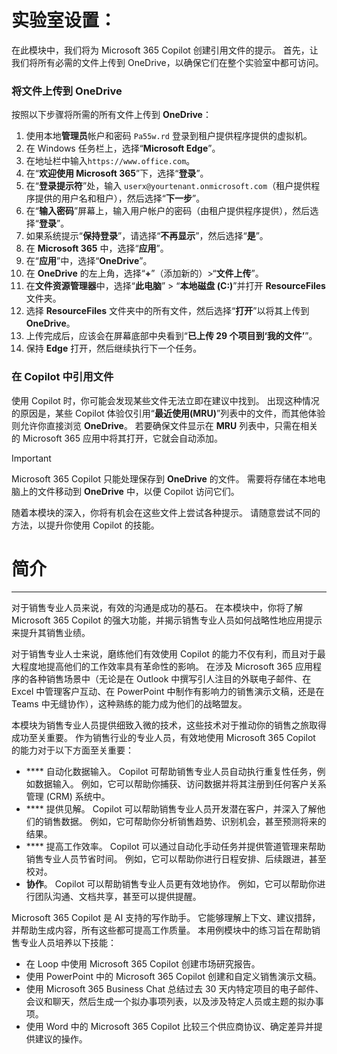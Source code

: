 # 实验室设置：

在此模块中，我们将为 Microsoft 365 Copilot 创建引用文件的提示。 首先，让我们将所有必需的文件上传到 OneDrive，以确保它们在整个实验室中都可访问。


### 将文件上传到 OneDrive

按照以下步骤将所需的所有文件上传到 **OneDrive**：

1. 使用本地**管理员**帐户和密码 `Pa55w.rd` 登录到租户提供程序提供的虚拟机。
2. 在 Windows 任务栏上，选择“**Microsoft Edge**”。
3. 在地址栏中输入`https://www.office.com`。
4. 在“**欢迎使用 Microsoft 365**”下，选择“**登录**”。
5. 在“**登录提示符**”处，输入 `userx@yourtenant.onmicrosoft.com`（租户提供程序提供的用户名和租户），然后选择“**下一步**”。
6. 在“**输入密码**”屏幕上，输入用户帐户的密码（由租户提供程序提供），然后选择“**登录**”。
7. 如果系统提示“**保持登录**”，请选择“**不再显示**”，然后选择“**是**”。
8. 在 **Microsoft 365** 中，选择“**应用**”。
9. 在“**应用**”中，选择“**OneDrive**”。
10. 在 **OneDrive** 的左上角，选择“**+**”（添加新的）>“**文件上传**”。
11. 在**文件资源管理器**中，选择“**此电脑**” > “**本地磁盘 (C:)**”并打开 **ResourceFiles** 文件夹。
12. 选择 **ResourceFiles** 文件夹中的所有文件，然后选择“**打开**”以将其上传到 **OneDrive**。
13. 上传完成后，应该会在屏幕底部中央看到“**已上传 29 个项目到‘我的文件’**”。
14. 保持 **Edge** 打开，然后继续执行下一个任务。

### 在 Copilot 中引用文件

使用 Copilot 时，你可能会发现某些文件无法立即在建议中找到。 出现这种情况的原因是，某些 Copilot 体验仅引用“**最近使用(MRU)**”列表中的文件，而其他体验则允许你直接浏览 **OneDrive**。 若要确保文件显示在 **MRU** 列表中，只需在相关的 Microsoft 365 应用中将其打开，它就会自动添加。

> [!IMPORTANT]
> Microsoft 365 Copilot 只能处理保存到 **OneDrive** 的文件。 需要将存储在本地电脑上的文件移动到 **OneDrive** 中，以便 Copilot 访问它们。

随着本模块的深入，你将有机会在这些文件上尝试各种提示。 请随意尝试不同的方法，以提升你使用 Copilot 的技能。
# 简介
---
对于销售专业人员来说，有效的沟通是成功的基石。 在本模块中，你将了解 Microsoft 365 Copilot 的强大功能，并揭示销售专业人员如何战略性地应用提示来提升其销售业绩。

对于销售专业人士来说，磨练他们有效使用 Copilot 的能力不仅有利，而且对于最大程度地提高他们的工作效率具有革命性的影响。 在涉及 Microsoft 365 应用程序的各种销售场景中（无论是在 Outlook 中撰写引人注目的外联电子邮件、在 Excel 中管理客户互动、在 PowerPoint 中制作有影响力的销售演示文稿，还是在 Teams 中无缝协作），这种熟练的能力成为他们的战略盟友。<br>

本模块为销售专业人员提供细致入微的技术，这些技术对于推动你的销售之旅取得成功至关重要。 作为销售行业的专业人员，有效地使用 Microsoft 365 Copilot 的能力对于以下方面至关重要：

 -  **** 自动化数据输入。 Copilot 可帮助销售专业人员自动执行重复性任务，例如数据输入。 例如，它可以帮助你捕获、访问数据并将其注册到任何客户关系管理 (CRM) 系统中。<br>
 -  **** 提供见解。 Copilot 可以帮助销售专业人员开发潜在客户，并深入了解他们的销售数据。 例如，它可帮助你分析销售趋势、识别机会，甚至预测将来的结果。<br>
 -  **** 提高工作效率。 Copilot 可以通过自动化手动任务并提供管道管理来帮助销售专业人员节省时间。 例如，它可以帮助你进行日程安排、后续跟进，甚至校对。<br>
 -  **协作**。 Copilot 可以帮助销售专业人员更有效地协作。 例如，它可以帮助你进行团队沟通、文档共享，甚至可以提供提醒。

Microsoft 365 Copilot 是 AI 支持的写作助手。 它能够理解上下文、建议措辞，并帮助生成内容，所有这些都可提高工作质量。 本用例模块中的练习旨在帮助销售专业人员培养以下技能：<br>

 -  在 Loop 中使用 Microsoft 365 Copilot 创建市场研究报告。
 -  使用 PowerPoint 中的 Microsoft 365 Copilot 创建和自定义销售演示文稿。
 -  使用 Microsoft 365 Business Chat 总结过去 30 天内特定项目的电子邮件、会议和聊天，然后生成一个拟办事项列表，以及涉及特定人员或主题的拟办事项。
 -  使用 Word 中的 Microsoft 365 Copilot 比较三个供应商协议、确定差异并提供建议的操作。
